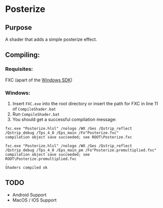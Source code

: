 # Posterize

## Purpose
A shader that adds a simple posterize effect.

## Compiling:

### Requisites:
FXC (apart of the [Windows SDK](https://developer.microsoft.com/en-us/windows/downloads/sdk-archive/))

### Windows: 
1. Insert `FXC.exe` into the root directory or insert the path for FXC in line 11 of `CompileShader.bat`
2. Run `CompileShader.bat`
3. You should get a successful compilation message:
```
fxc.exe "Posterize.hlsl" /nologo /WX /Ges /Qstrip_reflect /Qstrip_debug /Tps_4_0 /Eps_main /Fo"Posterize.fxc"
compilation object save succeeded; see ROOT\Posterize.fxc

fxc.exe "Posterize.hlsl" /nologo /WX /Ges /Qstrip_reflect /Qstrip_debug /Tps_4_0 /Eps_main_pm /Fo"Posterize.premultiplied.fxc"
compilation object save succeeded; see ROOT\Posterize.premultiplied.fxc
.
Shaders compiled ok
```

## TODO
- Android Support
- MacOS / IOS Support